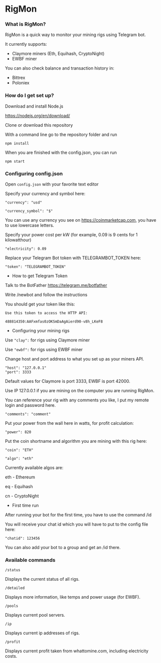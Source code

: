 # RigMon #


### What is RigMon? ###

RigMon is a quick way to monitor your mining rigs using Telegram bot.

It currently supports:
* Claymore miners (Eth, Equihash, CryptoNight)
* EWBF miner

You can also check balance and transaction history in:
* Bittrex
* Poloniex

### How do I get set up? ###

Download and install Node.js

https://nodejs.org/en/download/

Clone or download this repository

With a command line go to the repository folder and run

`npm install`

When you are finished with the config.json, you can run

`npm start`

### Configuring config.json ###

Open `config.json` with your favorite text editor

Specify your currency and symbol here:

`"currency": "usd"`

`"currency_symbol": "$"`

You can use any currency you see on https://coinmarketcap.com, you have to use lowercase letters.

Specify your power cost per kW (for example, 0.09 is 9 cents for 1 kilowatthour)

`"electricity": 0.09`

Replace your Telegram Bot token with TELEGRAMBOT_TOKEN here:

`"token": "TELEGRAMBOT_TOKEN"`

* How to get Telegram Token

Talk to the BotFather https://telegram.me/botfather

Write /newbot and follow the instructions

You should get your token like this:
```
Use this token to access the HTTP API:

488814350:AAFxmfas0zOKSmDaAgAierd90-v8h_LKeF8
```
* Configuring your mining rigs

Use `"clay":` for rigs using Claymore miner

Use `"ewbf":` for rigs using EWBF miner

Change host and port address to what you set up as your miners API.
```
"host": "127.0.0.1"
"port": 3333
```
Default values for Claymore is port 3333, EWBF is port 42000.

Use IP 127.0.0.1 if you are mining on the computer you are running RigMon.

You can reference your rig with any comments you like, I put my remote login and password here.

`"comments": "comment"`

Put your power from the wall here in watts, for profit calculation:

`"power": 820`

Put the coin shortname and algorithm you are mining with this rig here:

`"coin": "ETH"`

`"algo": "eth"`

Currently available algos are: 

eth - Ethereum

eq - Equihash

cn - CryptoNight

* First time run

After running your bot for the first time, you have to use the command /id

You will receive your chat id which you will have to put to the config file here:

`"chatid": 123456`

You can also add your bot to a group and get an /id there.

### Available commands ###

`/status`

Displays the current status of all rigs.

`/detailed`

Displays more information, like temps and power usage (for EWBF).

`/pools`

Displays current pool servers.

`/ip`

Displays current ip addresses of rigs.

`/profit`

Displays current profit taken from whattomine.com, including electricity costs.